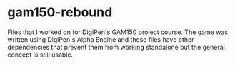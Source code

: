 # gam150-rebound
Files that I worked on for DigiPen's GAM150 project course. The game was written using DigiPen's Alpha Engine and these files have other dependencies that prevent them from working standalone but the general concept is still usable.
